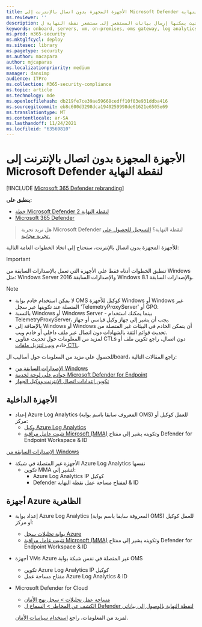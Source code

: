 ```yaml
---
title: الأجهزة المجهزة بدون اتصال بالإنترنت إلى Microsoft Defender لنقطة النهاية
ms.reviewer: ''
description: الأجهزة المجهزة بدون اتصال بالإنترنت بحيث يمكنها إرسال بيانات المستشعر إلى مستشعر نقطة النهاية ل Microsoft Defender
keywords: onboard, servers, vm, on-premises, oms gateway, log analytics, azure log analytics, mma
ms.prod: m365-security
ms.mktglfcycl: deploy
ms.sitesec: library
ms.pagetype: security
ms.author: macapara
author: mjcaparas
ms.localizationpriority: medium
manager: dansimp
audience: ITPro
ms.collection: M365-security-compliance
ms.topic: article
ms.technology: mde
ms.openlocfilehash: db219fe7ce39ae59668cedff10f03e931ddba416
ms.sourcegitcommit: eb8c600d3298dca1940259998de61621e6505e69
ms.translationtype: MT
ms.contentlocale: ar-SA
ms.lasthandoff: 11/24/2021
ms.locfileid: "63569810"
---
```

# <a name="onboard-devices-without-internet-access-to-microsoft-defender-for-endpoint"></a>الأجهزة المجهزة بدون اتصال بالإنترنت إلى Microsoft Defender لنقطة النهاية

[!INCLUDE [Microsoft 365 Defender rebranding](../../includes/microsoft-defender.md)]


**ينطبق على:**
- [خطة Microsoft Defender لنقطة النهاية 2](https://go.microsoft.com/fwlink/p/?linkid=2154037)
- [Microsoft 365 Defender](https://go.microsoft.com/fwlink/?linkid=2118804)

> هل تريد تجربة Microsoft Defender لنقطة النهاية؟ [التسجيل للحصول على تجربة مجانية.](https://signup.microsoft.com/create-account/signup?products=7f379fee-c4f9-4278-b0a1-e4c8c2fcdf7e&ru=https://aka.ms/MDEp2OpenTrial?ocid=docs-wdatp-exposedapis-abovefoldlink)


للأجهزة المجهزة بدون اتصال بالإنترنت، ستحتاج إلى اتخاذ الخطوات العامة التالية:

> [!IMPORTANT] 
> تنطبق الخطوات أدناه فقط على الأجهزة التي تعمل بالإصدارات السابقة من Windows مثل: Windows Server 2016 والإصدارات السابقة Windows 8.1 والإصدارات السابقة.

> [!NOTE]
> - لا يمكن استخدام خادم بوابة OMS كوكيل للأجهزة Windows أو Windows غير المتصلة عند تكوينها عبر سجل 'TelemetryProxyServer' أو GPO.
> - بالنسبة Windows أو Windows Server - بينما يمكنك استخدام TelemetryProxyServer، يجب أن يشير إلى جهاز وكيل قياسي أو جهاز.
> - بالإضافة إلى Windows أو Windows أن يتمكن الخادم في البيئات غير المتصلة من تحديث قوائم الثقة بالشهادات دون اتصال عبر ملف داخلي أو خادم ويب.
> - لمزيد من المعلومات حول تحديث عناوين CTLs دون اتصال، راجع تكوين ملف أو خادم [ويب لتنزيل ملفات CTL](/previous-versions/windows/it-pro/windows-server-2012-r2-and-2012/dn265983(v=ws.11)#configure-a-file-or-web-server-to-download-the-ctl-files).

للحصول على مزيد من المعلومات حول أساليب الboard، راجع المقالات التالية:
- [الإصدارات السابقة من Windows](/microsoft-365/security/defender-endpoint/onboard-downlevel)
- [خوادم على لوحة لخدمة Microsoft Defender for Endpoint](/microsoft-365/security/defender-endpoint/configure-server-endpoints#windows-server-2008-r2-sp1--windows-server-2012-r2-and-windows-server-2016)
- [تكوين إعدادات اتصال الإنترنت ووكيل الجهاز](/microsoft-365/security/defender-endpoint/configure-proxy-internet#configure-the-proxy-server-manually-using-a-registry-based-static-proxy)

## <a name="on-premises-devices"></a>الأجهزة الداخلية

- إعداد Azure Log Analytics (المعروف سابقا باسم بوابة OMS) للعمل كوكيل أو مركز:
  - [وكيل Azure Log Analytics](/azure/azure-monitor/platform/gateway#download-the-log-analytics-gateway)
  - [تثبيت عامل مراقبة Microsoft (MMA)](onboard-downlevel.md#install-and-configure-microsoft-monitoring-agent-mma) وتكوينه يشير إلى مفتاح Defender for Endpoint Workspace & ID

[الإصدارات السابقة من Windows](onboard-downlevel.md)

- الأجهزة غير المتصلة في شبكة Azure Log Analytics نفسها
  - تكوين MMA لتشير إلى:
    - Azure Log Analytics IP كوكيل
    - Defender لمفتاح مساحة عمل نقطة النهاية & ID

## <a name="azure-virtual-machines"></a>أجهزة Azure الظاهرية

- إعداد بوابة Azure Log Analytics (المعروفة سابقا باسم بوابة OMS) للعمل كوكيل أو مركز:
    - [بوابة تحليلات سجل Azure](/azure/azure-monitor/platform/gateway#download-the-log-analytics-gateway)
    - [تثبيت عامل مراقبة Microsoft (MMA)](onboard-downlevel.md#install-and-configure-microsoft-monitoring-agent-mma) وتكوينه يشير إلى مفتاح Defender for Endpoint Workspace & ID
- أجهزة VMs Azure غير المتصلة في نفس شبكة بوابة OMS
    - تكوين Azure Log Analytics IP كوكيل
    - مفتاح مساحة عمل Azure Log Analytics & ID
- Microsoft Defender for Cloud
    - [مساحة عمل تحليلات \> سجل نهج الأمان](/azure/security-center/security-center-wdatp#enable-windows-defender-atp-integration)
    - [الكشف عن المخاطر \> السماح ل Defender لنقطة النهاية بالوصول إلى بياناتي](/azure/security-center/security-center-wdatp#enable-windows-defender-atp-integration)

    لمزيد من المعلومات، راجع [استخدام سياسات الأمان](/azure/security-center/tutorial-security-policy).
